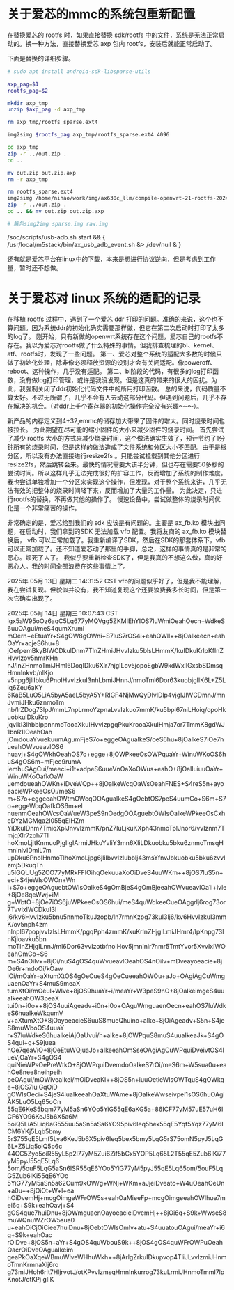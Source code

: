 


# 关于爱芯的mmc的系统包重新配置


在替换爱芯的 rootfs 时，如果直接替换 sdk/rootfs 中的文件，系统是无法正常启动的。换一种方法，直接替换爱芯 axp 包内 rootfs，安装后就能正常启动了。


下面是替换的详细步骤。
```bash
# sudo apt install android-sdk-libsparse-utils

axp_pag=$1  
rootfs_pag=$2

mkdir axp_tmp
unzip $axp_pag -d axp_tmp

rm axp_tmp/rootfs_sparse.ext4

img2simg $rootfs_pag axp_tmp/rootfs_sparse.ext4 4096

cd axp_tmp
zip -r ../out.zip .
cd ..

mv out.zip out.zip.axp
rm -r axp_tmp

```


```bash
rm rootfs_sparse.ext4
img2simg /home/nihao/work/img/ax630c_llm/compile-openwrt-21-rootfs-20240819.ext4 rootfs_sparse.ext4 4096
zip -r ../out.zip .
cd .. && mv out.zip out.zip.axp

# 解包simg2img sparse.img raw.img
```
/soc/scripts/usb-adb.sh start && { /usr/local/m5stack/bin/ax_usb_adb_event.sh &> /dev/null & }


还有就是爱芯平台在linux中的下载，本来是想进行协议逆向，但是考虑到工作量，暂时还不想做。




# 关于爱芯对 linux 系统的适配的记录

在移植 rootfs 过程中，遇到了一个爱芯 ddr 打印的问题。准确的来说，这个也不算问题。因为系统ddr的初始化确实需要那样做，但它在第二次启动时打印了太多的log了。
刚开始，只有新做的openwrt系统存在这个问题，爱芯自己的rootfs不存在。我以为爱芯对rootfs做了什么特殊的事情。但我排查梳理的bl、kernel、atf、rootfs时，发现了一些问题。
第一、爱芯对整个系统的适配大多数的时候只做了初始化处理，除非像必须释放资源的设别才会有关闭适配。像poweroff、reboot、这种操作，几乎没有适配。
第二、bl阶段的代码，有很多的log打印函数，没有做log打印管理，或许是我没发现。但是这真的带来的很大的困扰。为此，我强制关闭了ddr初始化代码文件中的所用打印函数。
总的来说，代码质量不算太好。不过无所谓了，几乎不会有人去动这部分代码。但遇到问题后，几乎不存在解决的机会。（对ddr上千个寄存器的初始化操作完全没有兴趣～-～）。


新产品的内存定义到4+32,emmc的储存加大带来了固件的增大。同时烧录时间也被拉长。
为此期望在尽可能的缩小固件的大小来减少固件的烧录时间。
首先尝试了减少 rootfs 大小的方式来减少烧录时间，这个做法确实生效了，预计节约了1分钟所有的烧录时间，但是这样的做法造成了文件系统和分区大小不匹配。由于是根分区，所以没有办法直接进行resize2fs
。只能尝试挂载到其他分区进行resize2fs，然后跳转会来。最快的情况需要大该半分钟，但也存在需要50多秒的尝试时间。所以这样几乎无法完成很好的扩容工作，反而增加了系统的制作难度。
我也尝试单独增加一个分区来实现这个操作，但发现，对于整个系统来讲，几乎无法有效的把整体的烧录时间降下来，反而增加了大量的工作量。
为此决定，只进行rootfs的替换，不再做其他的操作了。
慢速设备中，尝试做整体的烧录时间优化是一个非常痛苦的操作。



非常确定的是，爱芯给到我们的 sdk 应该是有问题的。主要是 ax_fb.ko 模块出问题，在启动时，我们拿到的SDK 无法加载 vfb 配置。我将友商的 ax_fb.ko 模块替换后， vfb 可以正常加载了。我重新编译了SDK，然后在SDK的那套体系下，vfb 可以正常加载了。还不知道爱芯动了那里的手脚，总之，这样的事情真的是非常的恶心。烦死了人了。
我似乎要重新检查SDK了，但是我真的不想这么做，真的好恶心人。我的时间全部浪费在这些事情上了。

2025年 05月 13日 星期二 14:31:52 CST
vfb的问题似乎好了，但是我不能理解，我在尝试复现。但貌似并没有，我不知道复现这个还要浪费我多长时间，但是第一次它确实出现了。

2025年 05月 14日 星期三 10:07:43 CST
lgx5aW95oOz6aqC5Lq677yMQVgg5ZKMIEhYIOS7luWmiOeahOecn+WdkeS6uuOAgui/meS4qumXrumi
mOern+eEtuaYr+S4gOW8gOWni+S7luS7rOS4i+eahOWll++8jOaIkeecn+eahOaYr+acjeS6hu+8
jOefpemBkyBIWCDkuIDnm7TlnZHmiJHvvIzku5blsLHmmK/kuIDkuKrlpKflnZHvvIzov5nmrKHn
nJ/lnZHnmoTmiJHml6DoqIDku6Xlr7njgILov5jopoEgbW9kdWxlIGxsbSDmsqHmnInkvb/nlKjo
v5npg6jliIbku6PnoIHvvIzkuI3nhLbmiJHnnJ/nmoTml6Dor63kuobjgIIK6L+Z5Liq6Zeu6aKY
6KaB5LuO5LiA5byA5aeL5byA5Y+RIGF4NjMwQyDlvIDlp4vjgIJIWCDmnJ/mnJvmiJHku6znmoTm
nb/lrZDog73lpJ/mmL7npLrmoYzpnaLvvIzkuo7mmK/ku5bpl67niLHoiq/opoHkuobkuIDkuKro
jqvlkI3lhbblppnnmoTooaXkuIHvvIzpgqPkuKrooaXkuIHmja7or7TmmK8gdWJ1bnR1IOeahOah
jOmdouaYvuekuumAgumFjeS7o+eggeOAguaIkeS/oeS6hu+8jOaIkeS7lOe7hueahOWvueavlOS6
huavj+S4gOWkhOeahOS7o+egge+8jOWPkeeOsOWPquaYr+WinuWKoOS6huS4gOS6m+mFjee9rumA
iemhuSAgCui/meeci+i1t+adpeS6uueVnOaXoOWus+eahO+8jOaIluiuuOaYr+WinuWKoOafkOaW
uemdoueahOWKn+iDveWQp++8jOaIkeWcqOaWsOeahFNES+S4reS5n+ayoeacieWPkeeOsOi/meS6
m+S7o+eggeeahOWtmOWcqOOAguaIkeS4gOebtOS7peS4uumCo+S6m+S7o+eggeWcqOafkOS6m+el
nuenmOeahOWcsOaWueW3peS9nOedgOOAguebtOWIsOaIkeWPkeeOsCxheDYzMGMga2l055qEIHZm
YiDkuIDnm7TmiqXplJnvvIzmmK/pnZ7luLjkuKXph43nmoTplJnor6/vvIznm7TmjqXlr7zoh7Tl
hoXmoLjltKnmuoPjgIIgIArmiJHkuYvliY3mn6XliLDkuobku5bku6znmoTmsqHmnInlvIDmlL7m
upDku6PnoIHnmoTlhoXmoLjpg6jliIbvvIzlubblj43msYfnvJbkuobku5bku6zvvIzmj5DkuqTn
u5lGQUUg5ZCO77yMRkFFIOihqOekuuaXoOiDveS4uuWKm++8jOS7luS5n+eci+S4jeWIsOWOn+Wn
i+S7o+eggeOAguebtOWIsOaIkeS4gOmBjeS4gOmBjeeahOWvueavlOa1i+ivle+8jOe8qeWwj+iM
g+WbtO+8jOe7iOS6juWPkeeOsOS6hui/meS4quWdkeeCueOAggrlj6rog73or7TvvIxIWCDkuI3l
j6/kv6HvvIzku5bnu5nnmoTkuJzopb/ln7rmnKzpg73kuI3lj6/kv6HvvIzkuI3mmK/ov5nph4zm
nInpl67popjvvIzlsLHmmK/pgqPph4zmmK/kuKrlnZHjgILmiJHmr4/lpKnpg73lnKjloavku5bn
moTlnZHjgILnnJ/ml6Dor63vvIzotbfnoIHov5jmnInlr7nmr5TmtYvor5XvvIxIWOeahOmCo+S6
m+S4nOilv++8jOi/nuS4gOS4quWvueavlOeahOS4nOilv+mDveayoeacie+8jOe6r+mdoOi/kOaw
lOi/mOaYr+aXtumXtOS4gOeCueS4gOeCueeahOWOu+aJo+OAgiAgCuWmguaenOaYr+S4muS9meaX
tumXtOi/mOeul+Wlve+8jOS9huaYr+i/meaYr+W3peS9nO+8jOaIkeimgeS4uuaIkeeahOW3peaX
tui0n+i0o++8jOS4uuiAgeadv+i0n+i0o+OAguWmguaenOecn+eahOS7luWdkeS6huaIkeWkqumV
v+aXtumXtO+8jOayoeacieS6uuS8mueQhuino+aIke+8jOiAgeadv+S5n+S4jeS8muWboOS4uuaY
r+S7luWdkeS6huaIkeiAjOaUvui/h+aIke+8jOWPquS8muS4uuaIkeaJk+S4gOS4qui+g+S9juea
hOe7qeaViO+8jOeEtuWQjuaJo+aIkeeahOmSseOAgiAgCuWPquiDveivtOS4lueVjOaYr+S4gOS4
quiNieWPsOePreWtkO+8jOWPquiDvemdoOaIkeS7rOi/meS6m+W5sua0u+eahOe8nee8neihpeih
peOAgui/mOWlveaIkei/mOiDveaKl++8jOS5n+iuuOetieWIsOWTquS4gOWkqe+8jOS7luiGqOiD
gOWIsOeci+S4jeS4iuaIkeeahOaXtuWAme+8jOaIkeWwseivpei1sOS6huOAgiAK5LuO5Lq65oCn
55qE6KeS5bqm77yM5aSn6YOo5YiG55qE6aKG5a+86ICF77yM57uE57uH6ICF6YO96KeJ5b6X5a6M
5oiQ5LiA5Liq6aG555uu5aSn5aSa6YO95piv6Ieq5bex55qE5Yqf5Yqz77yM6ICM6YKj5Lqb5bmy
5rS755qE5Lmf5Lya6KeJ5b6X5piv6Ieq5bex5bmy5LqG5rS75omN5pyJ5LqG6L+Z5Liq5oiQ5p6c
44CC5Zyo5oiR55yL5p2l77yM5Zui6Zif5bCx5YOP5Lq65L2T55qE5Zub6IKi77yM5pyJ55qE5Lq6
5om/5ouF5LqG5aSn6ISR55qE6YOo5YiG77yM5pyJ55qE5Lq65om/5ouF5LqG5Zub6IKi55qE6YOo
5YiG77yM5aSn5a62Cum9kOW/g+WNj+WKm+aJjeiDveato+W4uOeahOeUn+a0u++8jOiOt+W+l+ea
hOiDvemHj+mcgOimgeWFrOW5s+eahOaMieeFp+mcgOimgeeahOWIhue7mei6q+S9k+eahOavj+S4
gOS4que7huiDnu+8jOWmguaenOayoeacieiDvemHj++8jOi6q+S9k+WwseS8muWQnuWZrOW5sua0
u+eahOiCjOiCiee7huiDnu+8jOebtOWIsOmlv+atu+S4uuatouOAgui/meaYr+i6q+S9k+eahOac
rOiDve+8jOS5n+aYr+S4gOS4quWbouS9k++8jOS4gOS4quWFrOWPuOeahOacrOiDveOAguaIkeim
geaPkOaXqeWBmuWlveWHhuWkh++8jArlgZrkuIDkupvop4TliJLvvIzmiJHnmoTmnKrmnaXlj6ro
g73miJHoh6rlt7HljrvotJ/otKPvvIzmsqHmnInkurrog73kuLrmiJHnmoTmmI7lpKnotJ/otKPj
gIIK












